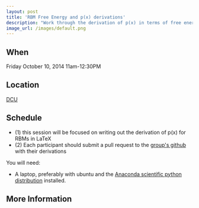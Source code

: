 ```yaml
---
layout: post
title: 'RBM Free Energy and p(x) derivations'
description: "Work through the derivation of p(x) in terms of free energy"
image_url: /images/default.png
---
```


## When
Friday October 10, 2014 11am-12:30PM

## Location
[ DCU ]( http://dcu.ie)

## Schedule
- (1) this session will be focused on writing out the derivation of p(x) for RBMs in LaTeX
- (2) Each participant should submit a pull request to the [group's github](https://github.com/dcumachinelearning/ml-group) with their derivations

You will need:
 - A laptop, preferably with ubuntu and the [Anaconda scientific python distribution](https://store.continuum.io/cshop/anaconda/) installed. 


## More Information 
<!---
[ Google Group ](https://groups.google.com/group/dublinjs)  
[ Twitter ](http://twitter.com/#!/dublinjs)
[ Meetup ](http://www.meetup.com/DublinJS/)
-->
